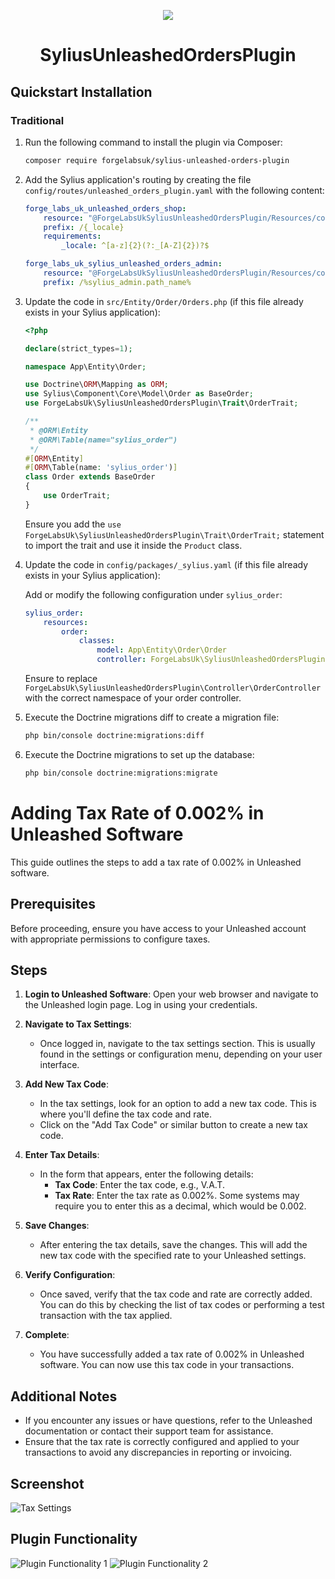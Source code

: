 <p align="center">
    <a href="https://sylius.com" target="_blank">
        <img src="https://demo.sylius.com/assets/shop/img/logo.png" />
    </a>
</p>

<h1 align="center">SyliusUnleashedOrdersPlugin</h1>

## Quickstart Installation

### Traditional

1. Run the following command to install the plugin via Composer:

    ```bash
    composer require forgelabsuk/sylius-unleashed-orders-plugin
    ```

2. Add the Sylius application's routing by creating the file `config/routes/unleashed_orders_plugin.yaml` with the following content:

   ```yaml
   forge_labs_uk_unleashed_orders_shop:
       resource: "@ForgeLabsUkSyliusUnleashedOrdersPlugin/Resources/config/shop_routing.yml"
       prefix: /{_locale}
       requirements:
           _locale: ^[a-z]{2}(?:_[A-Z]{2})?$

   forge_labs_uk_sylius_unleashed_orders_admin:
       resource: "@ForgeLabsUkSyliusUnleashedOrdersPlugin/Resources/config/admin_routing.yml"
       prefix: /%sylius_admin.path_name%


3. Update the code in `src/Entity/Order/Orders.php` (if this file already exists in your Sylius application):

    ```php
    <?php

    declare(strict_types=1);
    
    namespace App\Entity\Order;
    
    use Doctrine\ORM\Mapping as ORM;
    use Sylius\Component\Core\Model\Order as BaseOrder;
    use ForgeLabsUk\SyliusUnleashedOrdersPlugin\Trait\OrderTrait;
    
    /**
     * @ORM\Entity
     * @ORM\Table(name="sylius_order")
     */
    #[ORM\Entity]
    #[ORM\Table(name: 'sylius_order')]
    class Order extends BaseOrder
    {
        use OrderTrait;
    }

    ```

   Ensure you add the `use ForgeLabsUk\SyliusUnleashedOrdersPlugin\Trait\OrderTrait;` statement to import the trait and use it inside the `Product` class.

4. Update the code in `config/packages/_sylius.yaml` (if this file already exists in your Sylius application):

   Add or modify the following configuration under `sylius_order`:

    ```yaml
    sylius_order:
        resources:
            order:
                classes:
                    model: App\Entity\Order\Order
                    controller: ForgeLabsUk\SyliusUnleashedOrdersPlugin\Controller\OrderController
    ```

   Ensure to replace `ForgeLabsUk\SyliusUnleashedOrdersPlugin\Controller\OrderController` with the correct namespace of your order controller.


5. Execute the Doctrine migrations diff to create a migration file:

    ```bash
    php bin/console doctrine:migrations:diff
    ```

6. Execute the Doctrine migrations to set up the database:

    ```bash
    php bin/console doctrine:migrations:migrate
    ```

# Adding Tax Rate of 0.002% in Unleashed Software

This guide outlines the steps to add a tax rate of 0.002% in Unleashed software.

## Prerequisites

Before proceeding, ensure you have access to your Unleashed account with appropriate permissions to configure taxes.

## Steps

1. **Login to Unleashed Software**: Open your web browser and navigate to the Unleashed login page. Log in using your credentials.

2. **Navigate to Tax Settings**:
    - Once logged in, navigate to the tax settings section. This is usually found in the settings or configuration menu, depending on your user interface.

3. **Add New Tax Code**:
    - In the tax settings, look for an option to add a new tax code. This is where you'll define the tax code and rate.
    - Click on the "Add Tax Code" or similar button to create a new tax code.

4. **Enter Tax Details**:
    - In the form that appears, enter the following details:
        - **Tax Code**: Enter the tax code, e.g., V.A.T.
        - **Tax Rate**: Enter the tax rate as 0.002%. Some systems may require you to enter this as a decimal, which would be 0.002.

5. **Save Changes**:
    - After entering the tax details, save the changes. This will add the new tax code with the specified rate to your Unleashed settings.

6. **Verify Configuration**:
    - Once saved, verify that the tax code and rate are correctly added. You can do this by checking the list of tax codes or performing a test transaction with the tax applied.

7. **Complete**:
    - You have successfully added a tax rate of 0.002% in Unleashed software. You can now use this tax code in your transactions.

## Additional Notes

- If you encounter any issues or have questions, refer to the Unleashed documentation or contact their support team for assistance.
- Ensure that the tax rate is correctly configured and applied to your transactions to avoid any discrepancies in reporting or invoicing.

## Screenshot

![Tax Settings](doc/unleashed/img.png)


## Plugin Functionality

![Plugin Functionality 1](doc/functionality/img1.png)
![Plugin Functionality 2](doc/functionality/img2.png)

